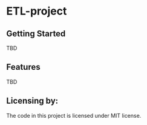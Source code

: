 # ETL-project

## Getting Started

TBD

## Features
TBD

## Licensing by:

The code in this project is licensed under MIT license.
